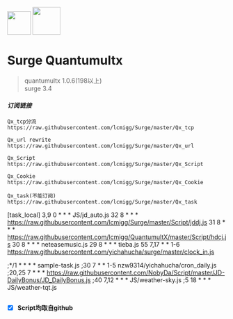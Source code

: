 <img src="https://i.loli.net/2020/02/26/EqO18PQXjpkCsh4.jpg" width="54">   <img src="https://i.loli.net/2020/02/26/tEqzog3kIRWANVL.jpg" width="64">  
# Surge Quantumultx  

>quantumultx 1.0.6(198以上)  
surge 3.4  

#### *订阅链接*
```
Qx_tcp分流
https://raw.githubusercontent.com/lcmigg/Surge/master/Qx_tcp

Qx_url rewrite
https://raw.githubusercontent.com/lcmigg/Surge/master/Qx_url

Qx_Script
https://raw.githubusercontent.com/lcmigg/Surge/master/Qx_Script

Qx_Cookie
https://raw.githubusercontent.com/lcmigg/Surge/master/Qx_Cookie

Qx_task(不能订阅)
https://raw.githubusercontent.com/lcmigg/Surge/master/Qx_task
```
[task_local]
3,9 0 * * * JS/jd_auto.js
32 8 * * * https://raw.githubusercontent.com/lcmigg/Surge/master/Script/jddj.js
31 8 * * * https://raw.githubusercontent.com/lcmigg/QuantumultX/master/Script/hdcj.js
30 8 * * * neteasemusic.js
29 8 * * * tieba.js
55 7,17 * * 1-6 https://raw.githubusercontent.com/yichahucha/surge/master/clock_in.js

;*/1 * * * * sample-task.js
;30 7 * * 1-5 nzw9314/yichahucha/cron_daily.js
;20,25 7 * * * https://raw.githubusercontent.com/NobyDa/Script/master/JD-DailyBonus/JD_DailyBonus.js
;40 7,12 * * * JS/weather-sky.js
;5 18 * * * JS/weather-tqt.js
```
```
- [x] **Script均取自github**
